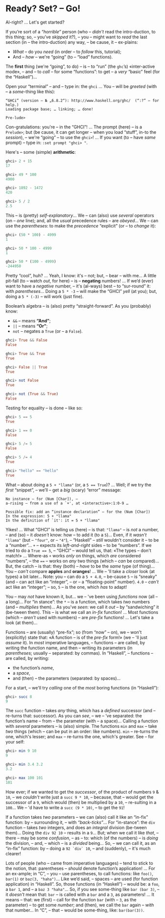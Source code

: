 # Ready? Set? – Go!

Al-right? … Let's get started?

If you’re sort of a _“horrible”_ person (who – *didn't* read the intro-duction, to this thing; so, – you’ve *skipped* it?), – you – might want to *read* the last section (in – the intro-duction) any way, – be cause, it – ex-plains: 
- *What* – do you *need* (in order – to *follow* this, tutorial);
- And – *how* – we're “going” (to – “load” functions).

The **first** thing (we're “going”, to do) – is – to “run” (the `ghc`’s) «inter-active mode», – and – to *call* – for some “functions”: to get – a *very* “basic” feel (for the “Haskell”)…

Open your “terminal” – and – type in: the `ghci` … You – will be *greeted* (with – a *some*-thing like this): 

```text
“GHCi” (version – № „6.8.2“): http://www.haskell.org/ghc/  (“:?” – for help.)
Loading package base; … linking; … done!  

Pre-lude>  
```

Con-gratulations: you're – in the “GHCI”! … The prompt (here) – is a `Prelude>`; but (be cause, it can get longer – when you load “stuff”, in-to the *session*), – we're “going” – to use the `ghci>`! … If you want (to – have *same* prompt) – type in: `:set prompt "ghci> "`.

Here's – some (simple) **arithmetic**:

```haskell
ghci> 2 + 15  
17  

ghci> 49 * 100  
4900  

ghci> 1892 - 1472  
420  

ghci> 5 / 2  
2.5  
```

This – is (pretty) *self-explanatory*… We – can (also) use *several* operators (on – *one* line); and, all the *usual* precedence rules – are *obeyed*… We – can use the *parentheses*: to make the *precedence* “explicit” (or – to *change* it):

```haskell
ghci> (50 * 100) - 4999  
1  

ghci> 50 * 100 - 4999  
1  

ghci> 50 * (100 - 4999)  
-244950  
```

Pretty “cool”, huh? … Yeah, I know: it's – not; but, – bear – with me… A little pit-fall (to – watch *out*, for here) – is – **negating** numbers! … If we’d (ever) want to have a *negative* number, – it's (al-ways) best – to “sur-round” it: with *parentheses*… Doing a `5 * -3` – will make the “GHCI” *yell* (at you); but, doing a `5 * (-3)` – will work (just fine). 

Boolean’s algebra – is (also) pretty “straight-forward”. As you (probably) know: 
- `&&` – means **“And”**;
- `||` – means **“Or”**;
- `not` – negates a `True` (or – a `False`).


```haskell
ghci> True && False  
False  

ghci> True && True  
True  

ghci> False || True  
True   

ghci> not False  
True  

ghci> not (True && True)  
False
```

Testing for equality – is done – like so:

 ```haskell
ghci> 5 == 5  
True  

ghci> 1 == 0  
False  

ghci> 5 /= 5  
False  

ghci> 5 /= 4  
True  

ghci> "hello" == "hello"  
True   
```

What – about doing a `5 + "llama"` (or, a `5 == True`)? … Well; if we try the *first* “snippet”, – we’ll – get a *big* (scary) “error” message:

```text
No instance – for (Num [Char]), –
a-rising – from a use of a `+', at <interactive>:1:0-9 …

Possible fix: add an “instance declaration” – for the (Num [Char])  
In the expression: 5 + "llama"  
In the definition of `it': it = 5 + "llama"   
```

Yikes! … What “GHCI” is telling us (here) – is that: `"llama"` – is *not* a number, – and (so) – it *doesn't* know: how – to add it (to a `5`)… Even, if it *wasn't* `"llama"` (but – `"four"`, or – `"4"`), – “Haskell” – *still* wouldn't consider it – to be a “number”… `+` – expects its *left-and-right* sides – to be “numbers”. If we tried to do a `True == 5`, – “GHCI” – would tell us, that: «The types – don't match!» … Where-as `+` works *only* on things, which *are* considered “numbers”, – the `==` – works on *any* two things (which – *can* be compared)… But, the catch – is that: they (both) – *have* to be the *same* type (of thing)… You – *can't* compare **apples** and **oranges**! … We – 'll take a *closer* look (at types) a bit later… Note: you – can do a `5 + 4.0`, – be-cause `5` – is “sneaky” (and – can act like an “integer”, – or – a “floating-point” number). `4.0` – *can't* act like an “integer”; – so, `5` – is the one, which *has* to adapt!

You – may *not* have known it, but… we – 've been using *functions* now (all – a long)… For “in stance”: the `*` – is a function, which takes *two* numbers (and – *multiplies* them)… As you've *seen*: we call it *out* – by “sandwiching” it (be-tween them). This – is what we call an _in-fix_ function! … Most functions (which – *aren't* used with numbers) – are _pre-fix_ functions! … Let's take a look (at them)…

Functions – are (usually) “pre-fix”; so (from “now” – on), we  – won't (explicitly) state that: «A function – is of the *pre-fix* form!» (we – 'll just *assume* it). In *most* imperative languages, – functions – are called, by writing the function name, and then –  writing its parameters (in *parentheses*; usually – separated: by commas). In “Haskell”, – functions – are called, by writing: 
- the function’s *name*, 
- a *space*, 
- and (then) – the parameters (separated: by spaces)… 

For a start, – we'll try *calling* one of the *most* boring functions (in “Haskell”):

```haskell
ghci> succ 8  
9   
```

The `succ` function – takes *any* thing, which has a *defined* successor (and – re-turns that: successor). As you can *see*, – we – ’ve separated: the function’s name – from – the parameter (with – a space)… Calling a function with *several* parameters – is (also) simple. The functions `min` and `max`  – take *two* things (which – can be put in an order: like numbers). `min` – re-turns the one, which's lesser; and `max` – re-turns the one, which's greater. See – for your self: 

```haskell
ghci> min 9 10  
9  

ghci> min 3.4 3.2  
3.2  

ghci> max 100 101  
101   
```

How ever; if we wanted to get the *successor*, of the product of numbers `9` & `10`, – we *couldn't* write just a `succ 9 * 10`, – because, that – would get the successor of a `9`, which would (then) be multiplied by a `10`, – re-sulting in a `100`… We – 'd have to write a `succ (9 * 10)`, – to get the `91`!

If a function takes *two* parameters – we can (also) call it like an “in-fix” function: by – surrounding it, – with *“back-ticks”*… For “in-stance”: the `div` function – takes *two* integers, and does an *integral* division (be-tween them)… Doing the `div 92 10` – results in a `9`… But; when we call it like *that*, – there – may be some *confusion*, – as – to: which (of the numbers) – is *doing* the division, – and, – which – is a *divided* being… So, – we can call it, as an “in-fix” function: by – doing a ``92 `div` 10``, – and (suddenly), – it's much clearer!

Lots of people (who – came from imperative languages) – tend to stick to the notion, that: parentheses – *should* denote function’s application! … For an ex-ample; in “C”, – you – use parentheses, to call functions: like `foo()`, `bar(1)` or `baz(3, "haha")`… Like we’d said, – spaces – are used (for function application) in “Haskell”. So, those functions (in “Haskell”) – would be: a `foo`, a `bar 1`, and – a `baz 3 "haha"`… So, if you see some-thing like `bar (bar 3)`, – it *doesn't* mean that: `bar` – is called with a `bar` and a `3`, as parameters! … It means – that: we (first) – call for the function `bar` (with – `3`, as the parameter) – to get some *number*; and (then), we call the `bar` again – *with* that number… In “C”, – that – would be some-thing, like: `bar(bar(3))`.